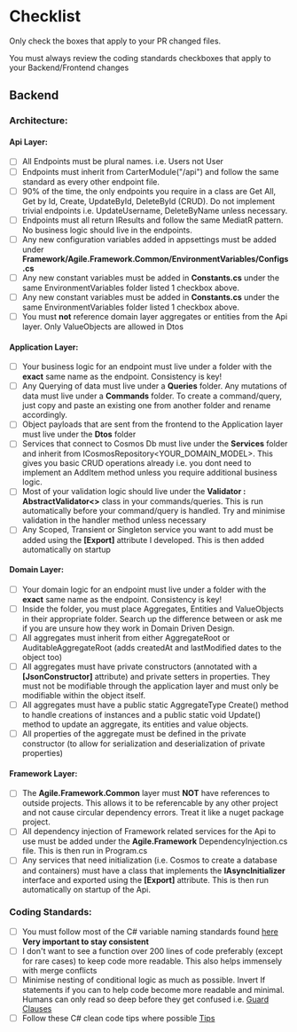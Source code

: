 # Checklist
Only check the boxes that apply to your PR changed files. 

You must always review the coding standards checkboxes that apply to your Backend/Frontend changes 

## Backend
### Architecture:
#### Api Layer:
- [ ] All Endpoints must be plural names. i.e. Users not User
- [ ] Endpoints must inherit from CarterModule("/api") and follow the same standard as every other endpoint file.
- [ ] 90% of the time, the only endpoints you require in a class are Get All, Get by Id, Create, UpdateById, DeleteById (CRUD). Do not implement trivial endpoints i.e. UpdateUsername, DeleteByName unless necessary.
- [ ] Endpoints must all return IResults and follow the same MediatR pattern. No business logic should live in the endpoints.
- [ ] Any new configuration variables added in appsettings must be added under **Framework/Agile.Framework.Common/EnvironmentVariables/Configs.cs**
- [ ] Any new constant variables must be added in **Constants.cs** under the same EnvironmentVariables folder listed 1 checkbox above.
- [ ] Any new constant variables must be added in **Constants.cs** under the same EnvironmentVariables folder listed 1 checkbox above.
- [ ] You must **not** reference domain layer aggregates or entities from the Api layer. Only ValueObjects are allowed in Dtos
#### Application Layer:
- [ ] Your business logic for an endpoint must live under a folder with the **exact** same name as the endpoint. Consistency is key!
- [ ] Any Querying of data must live under a **Queries** folder. Any mutations of data must live under a **Commands** folder. To create a command/query, just copy and paste an existing one from another folder and rename accordingly.
- [ ] Object payloads that are sent from the frontend to the Application layer must live under the **Dtos** folder
- [ ] Services that connect to Cosmos Db must live under the **Services** folder and inherit from ICosmosRepository<YOUR_DOMAIN_MODEL>. This gives you basic CRUD operations already i.e. you dont need to implement an AddItem method unless you require additional business logic.
- [ ] Most of your validation logic should live under the **Validator : AbstractValidator<>** class in your commands/queries. This is run automatically before your command/query is handled. Try and minimise validation in the handler method unless necessary
- [ ] Any Scoped, Transient or Singleton service you want to add must be added using the **[Export]** attribute I developed. This is then added automatically on startup
#### Domain Layer:
- [ ] Your domain logic for an endpoint must live under a folder with the **exact** same name as the endpoint. Consistency is key!
- [ ] Inside the folder, you must place Aggregates, Entities and ValueObjects in their appropriate folder. Search up the difference between or ask me if you are unsure how they work in Domain Driven Design.
- [ ] All aggregates must inherit from either AggregateRoot or AuditableAggregateRoot (adds createdAt and lastModified dates to the object too)
- [ ] All aggregates must have private constructors (annotated with a **[JsonConstructor]** attribute) and private setters in properties. They must not be modifiable through the application layer and must only be modifiable within the object itself.
- [ ] All aggregates must have a public static AggregateType Create() method to handle creations of instances and a public static void Update() method to update an aggregate, its entities and value objects.
- [ ] All properties of the aggregate must be defined in the private constructor (to allow for serialization and deserialization of private properties)
#### Framework Layer:
- [ ] The **Agile.Framework.Common** layer must **NOT** have references to outside projects. This allows it to be referencable by any other project and not cause circular dependency errors. Treat it like a nuget package project.
- [ ] All dependency injection of Framework related services for the Api to use must be added under the **Agile.Framework** DependencyInjection.cs file. This is then run in Program.cs
- [ ] Any services that need initialization (i.e. Cosmos to create a database and containers) must have a class that implements the **IAsyncInitializer** interface and exported using the **[Export]** attribute. This is then run automatically on startup of the Api.
### Coding Standards:
- [ ] You must follow most of the C# variable naming standards found [here](https://learn.microsoft.com/en-us/dotnet/csharp/fundamentals/coding-style/identifier-names#naming-conventions) **Very important to stay consistent**
- [ ] I don't want to see a function over 200 lines of code preferably (except for rare cases) to keep code more readable. This also helps immensely with merge conflicts
- [ ] Minimise nesting of conditional logic as much as possible. Invert If statements if you can to help code become more readable and minimal. Humans can only read so deep before they get confused i.e. [Guard Clauses](https://www.linkedin.com/pulse/avoiding-nested-statements-guard-clauses-danny-olsen-a1e8f/)
- [ ] Follow these C# clean code tips where possible [Tips](https://www.google.com/search?q=clean+coding+tips+C%23&sca_esv=e328ce4ff02095a0&sxsrf=ADLYWIIW2E5nT8vmvejkjx-dbYZymqel7g%3A1733401789501&ei=vZxRZ_uyHaH2seMPjOSayQE&ved=0ahUKEwi7hanv0JCKAxUhe2wGHQyyJhkQ4dUDCBA&uact=5&oq=clean+coding+tips+C%23&gs_lp=Egxnd3Mtd2l6LXNlcnAiFGNsZWFuIGNvZGluZyB0aXBzIEMjMgYQABgWGB4yBhAAGBYYHjILEAAYgAQYhgMYigUyCxAAGIAEGIYDGIoFMgsQABiABBiGAxiKBTILEAAYgAQYhgMYigUyBRAAGO8FMgUQABjvBTIFEAAY7wUyCBAAGIAEGKIESOEHUG9YpwRwAXgBkAEAmAHcAaABugSqAQUwLjIuMbgBA8gBAPgBAZgCBKACyATCAgoQABiwAxjWBBhHmAMAiAYBkAYIkgcFMS4yLjGgB4MR&sclient=gws-wiz-serp)
